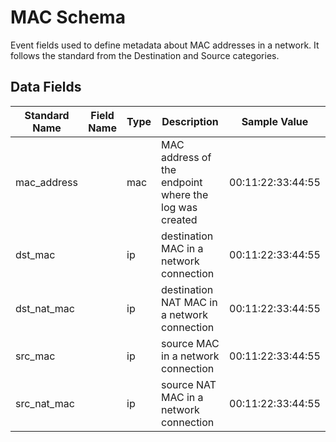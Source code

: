 # MAC Schema
Event fields used to define metadata about MAC addresses in a network. It follows the standard from the Destination and Source categories.

## Data Fields
|Standard Name|Field Name|Type|Description|Sample Value|
|---|---|---|---|---|
|mac_address||mac|MAC address of the endpoint where the log was created|00:11:22:33:44:55|
|dst_mac||ip|destination MAC in a network connection|00:11:22:33:44:55|
|dst_nat_mac||ip|destination NAT MAC in a network connection|00:11:22:33:44:55|
|src_mac||ip|source MAC in a network connection|00:11:22:33:44:55|
|src_nat_mac||ip|source NAT MAC in a network connection|00:11:22:33:44:55|